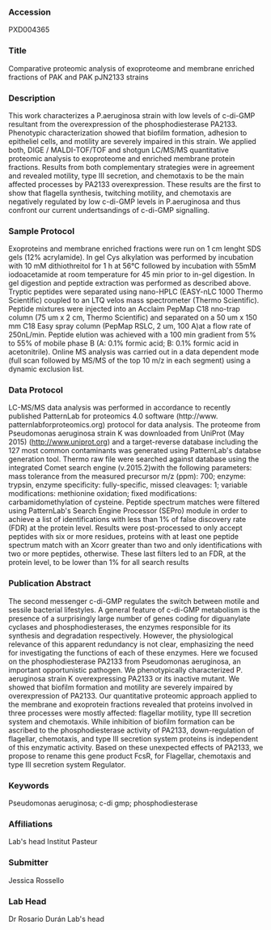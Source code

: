 ### Accession
PXD004365

### Title
Comparative proteomic analysis of exoproteome and membrane enriched fractions of PAK and PAK pJN2133 strains

### Description
This work characterizes a P.aeruginosa strain with low levels of c-di-GMP resultant from the overexpression of the phosphodiesterase PA2133. Phenotypic characterization showed that biofilm formation, adhesion to epitheliel cells, and motility are severely impaired in this strain. We applied both, DIGE / MALDI-TOF/TOF and shotgun LC/MS/MS quantitative proteomic analysis to exoproteome and enriched membrane protein fractions. Results from both complementary strategies were in agreement and revealed motility, type III secretion, and chemotaxis to be the main affected processes by PA2133 overexpression. These results are the first to show that flagella synthesis, twitching motility, and chemotaxis are negatively regulated by low c-di-GMP levels in P.aeruginosa and thus confront our current undertsandings of c-di-GMP signalling.

### Sample Protocol
Exoproteins and membrane enriched fractions were run on 1 cm lenght SDS gels (12% acrylamide). In gel Cys alkylation was performed by incubation with 10 mM dithiothreitol for 1 h at 56°C followed by incubation with 55mM iodoacetamide at room temperature for 45 min prior to in-gel digestion. In gel digestion and peptide extraction was performed as described above. Tryptic peptides were separated using nano-HPLC (EASY-nLC 1000 Thermo Scientific) coupled to an LTQ velos mass spectrometer (Thermo Scientific). Peptide mixtures were injected into an Acclaim PepMap C18 nno-trap column (75 um x 2 cm, Thermo Scientific) and separated on a 50 um x 150 mm C18 Easy spray column (PepMap RSLC, 2 um, 100 A)at a flow rate of 250nL/min. Peptide elution was achieved with a 100 min gradient from 5% to 55% of mobile phase B (A: 0.1% formic acid; B: 0.1% formic acid in acetonitrile). Online MS analysis was carried out in a data dependent mode (full scan followed by MS/MS of the top 10 m/z in each segment) using a dynamic exclusion list.

### Data Protocol
LC-MS/MS data analysis was performed in accordance to recently published PatternLab for proteomics 4.0 software (http://www. patternlabforproteomics.org) protocol for data analysis. The proteome from Pseudomonas aeruginosa strain K was downloaded from UniProt (May 2015) (http://www.uniprot.org) and a target-reverse database including the 127 most common contaminants was generated using PatternLab's databse generation tool. Thermo raw file were searched against database using the integrated Comet search engine (v.2015.2)with the following parameters: mass tolerance from the measured precursor m/z (ppm): 700; enzyme: trypsin, enzyme specificity: fully-specific, missed cleavages: 1; variable modifications: methionine oxidation; fixed modifications: carbamidomethylation of cysteine. Peptide spectrum matches were filtered using PatternLab's Search Engine Processor (SEPro) module in order to achieve a list of identifications with less than 1% of false discovery rate (FDR) at the protein level. Results were post-processed to only accept peptides with six or more residues, proteins with at least one peptide spectrum match with an Xcorr greater than two and only identifications with two or more peptides, otherwise. These last filters led to an FDR, at the protein level, to be lower than 1% for all search results

### Publication Abstract
The second messenger c-di-GMP regulates the switch between motile and sessile bacterial lifestyles. A general feature of c-di-GMP metabolism is the presence of a surprisingly large number of genes coding for diguanylate cyclases and phosphodiesterases, the enzymes responsible for its synthesis and degradation respectively. However, the physiological relevance of this apparent redundancy is not clear, emphasizing the need for investigating the functions of each of these enzymes. Here we focused on the phosphodiesterase PA2133 from Pseudomonas aeruginosa, an important opportunistic pathogen. We phenotypically characterized P. aeruginosa strain K overexpressing PA2133 or its inactive mutant. We showed that biofilm formation and motility are severely impaired by overexpression of PA2133. Our quantitative proteomic approach applied to the membrane and exoprotein fractions revealed that proteins involved in three processes were mostly affected: flagellar motility, type III secretion system and chemotaxis. While inhibition of biofilm formation can be ascribed to the phosphodiesterase activity of PA2133, down-regulation of flagellar, chemotaxis, and type III secretion system proteins is independent of this enzymatic activity. Based on these unexpected effects of PA2133, we propose to rename this gene product FcsR, for Flagellar, chemotaxis and type III secretion system Regulator.

### Keywords
Pseudomonas aeruginosa; c-di gmp; phosphodiesterase

### Affiliations
Lab's head
Institut Pasteur

### Submitter
Jessica Rossello

### Lab Head
Dr Rosario Durán
Lab's head


